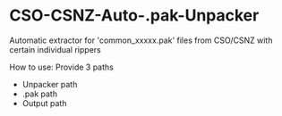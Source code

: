 # CSO-CSNZ-Auto-.pak-Unpacker
Automatic extractor for 'common_xxxxx.pak' files from CSO/CSNZ with certain individual rippers

How to use:
Provide 3 paths

- Unpacker path
- .pak path
- Output path